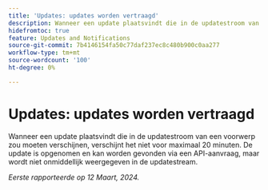 ```yaml
---
title: 'Updates: updates worden vertraagd'
description: Wanneer een update plaatsvindt die in de updatestroom van een voorwerp zou moeten verschijnen, verschijnt het niet voor maximaal 20 minuten. De update is opgenomen en kan worden gevonden via een API-aanvraag, maar wordt niet onmiddellijk weergegeven in de updatestream.
hidefromtoc: true
feature: Updates and Notifications
source-git-commit: 7b4146154fa50c77daf237ec8c480b900c0aa277
workflow-type: tm+mt
source-wordcount: '100'
ht-degree: 0%

---
```



# Updates: updates worden vertraagd

Wanneer een update plaatsvindt die in de updatestroom van een voorwerp zou moeten verschijnen, verschijnt het niet voor maximaal 20 minuten. De update is opgenomen en kan worden gevonden via een API-aanvraag, maar wordt niet onmiddellijk weergegeven in de updatestream.

_Eerste rapporteerde op 12 Maart, 2024._
